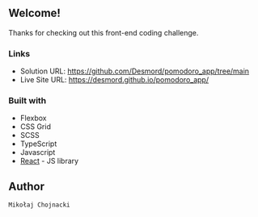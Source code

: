 ## Welcome!

Thanks for checking out this front-end coding challenge.

### Links

- Solution URL: https://github.com/Desmord/pomodoro_app/tree/main
- Live Site URL: https://desmord.github.io/pomodoro_app/

### Built with

- Flexbox
- CSS Grid
- SCSS
- TypeScript
- Javascript
- [React](https://reactjs.org/) - JS library

## Author

    Mikołaj Chojnacki

